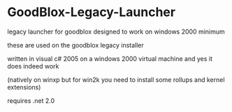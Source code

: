 # GoodBlox-Legacy-Launcher
legacy launcher for goodblox designed to work on windows 2000 minimum

these are used on the goodblox legacy installer

written in visual c# 2005 on a windows 2000 virtual machine and yes it does indeed work 

(natively on winxp but for win2k you need to install some rollups and kernel extensions)

requires .net 2.0
